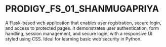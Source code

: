 # PRODIGY_FS_01_SHANMUGAPRIYA
A Flask-based web application that enables user registration, secure login, and access to protected pages. It demonstrates user authentication, form handling, session management, and secure login, with a responsive UI styled using CSS. Ideal for learning basic web security in Python.
